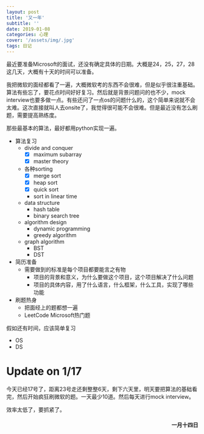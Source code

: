 ```yaml
---
layout: post
title: '又一年'
subtitle: ''
date: 2019-01-08
categories: 心理
cover: '/assets/img/.jpg'
tags: 日记
---
```

最近要准备Microsoft的面试，还没有确定具体的日期。大概是24，25，27，28这几天，大概有十天的时间可以准备。

我把微软的面经都看了一遍，大概微软考的东西不会很难，但是似乎很注重基础。算法有些忘了，要花点时间好好复习。然后就是背景问题问的也不少，mock interview也要多做一点。有些还问了一点os的问题什么的，这个简单来说就不会太难。这次直接就叫人去onsite了，我觉得很可能不会很难。但是最近没有怎么刷题，需要提高熟练度。

那些最基本的算法，最好都用python实现一遍。

- 算法复习
  - divide and conquer
    - [x] maximum subarray
    - [x] master theory
  - 各种sorting
    - [x] merge sort
    - [x] heap sort
    - [x] quick sort
    - sort in linear time
  - data structure
    - hash table
    - binary search tree
  - algorithm design
    - dynamic programming
    - greedy algorithm
  - graph algorithm
    - BST
    - DST
- 简历准备
  - 需要做到的标准是每个项目都要能言之有物
    - 项目的背景和意义，为什么要做这个项目，这个项目解决了什么问题
    - 项目的具体内容，用了什么语言，什么框架，什么工具，实现了哪些功能
- 刷题热身
  - 把面经上的题都想一遍
  - LeetCode Microsoft热门题

假如还有时间，应该简单复习
- OS
- DS

# Update on 1/17
今天已经17号了，距离23号走还剩整整6天，剩下六天里，明天要把算法的基础看完，然后开始疯狂刷微软的题。一天最少10道。然后每天进行mock interview。

效率太低了，要抓紧了。
    

<h4 style='text-align:right'>一月十四日</h4>
